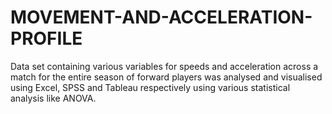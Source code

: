 # MOVEMENT-AND-ACCELERATION-PROFILE
Data set containing various variables for speeds and acceleration 
across a match for the entire season of forward players was analysed 
and visualised using Excel, SPSS and Tableau respectively using various 
statistical analysis like ANOVA.

